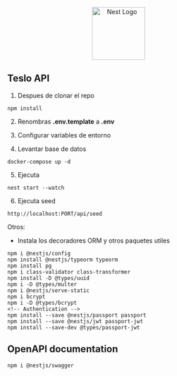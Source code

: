 <p align="center">
  <a href="http://nestjs.com/" target="blank"><img src="https://nestjs.com/img/logo-small.svg" width="120" alt="Nest Logo" /></a>
</p>

[circleci-image]: https://img.shields.io/circleci/build/github/nestjs/nest/master?token=abc123def456
[circleci-url]: https://circleci.com/gh/nestjs/nest

## Teslo API

1. Despues de clonar el repo
```
npm install
```
2. Renombras __.env.template__ a __.env__

3. Configurar variables de entorno 

4. Levantar base de datos 
```
docker-compose up -d
```
5. Ejecuta 
```
nest start --watch
```

6. Ejecuta seed
```
http://localhost:PORT/api/seed

```

Otros: 
- Instala los decoradores ORM y otros paquetes utiles
```
npm i @nestjs/config
npm install @nestjs/typeorm typeorm
npm install pg
npm i class-validator class-transformer
npm install -D @types/uuid
npm i -D @types/multer
npm i @nestjs/serve-static
npm i bcrypt
npm i -D @types/bcrypt
<!-- Authentication -->
npm install --save @nestjs/passport passport
npm install --save @nestjs/jwt passport-jwt
npm install --save-dev @types/passport-jwt

```


## OpenAPI documentation
```
npm i @nestjs/swagger
```
